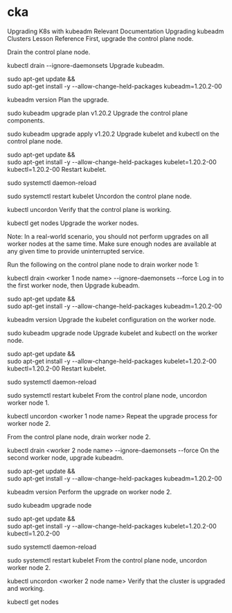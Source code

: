 # cka


Upgrading K8s with kubeadm
Relevant Documentation
Upgrading kubeadm Clusters
Lesson Reference
First, upgrade the control plane node.

Drain the control plane node.

kubectl drain <control plane node name> --ignore-daemonsets
Upgrade kubeadm.

sudo apt-get update && \
sudo apt-get install -y --allow-change-held-packages kubeadm=1.20.2-00

kubeadm version
Plan the upgrade.

sudo kubeadm upgrade plan v1.20.2
Upgrade the control plane components.

sudo kubeadm upgrade apply v1.20.2
Upgrade kubelet and kubectl on the control plane node.

sudo apt-get update && \
sudo apt-get install -y --allow-change-held-packages kubelet=1.20.2-00 kubectl=1.20.2-00
Restart kubelet.

sudo systemctl daemon-reload

sudo systemctl restart kubelet
Uncordon the control plane node.

kubectl uncordon <control plane node name>
Verify that the control plane is working.

kubectl get nodes
Upgrade the worker nodes.

Note: In a real-world scenario, you should not perform upgrades on all worker nodes at the same time. Make sure enough nodes are available at any given time to provide uninterrupted service.

Run the following on the control plane node to drain worker node 1:

kubectl drain <worker 1 node name> --ignore-daemonsets --force
Log in to the first worker node, then Upgrade kubeadm.

sudo apt-get update && \
sudo apt-get install -y --allow-change-held-packages kubeadm=1.20.2-00

kubeadm version
Upgrade the kubelet configuration on the worker node.

sudo kubeadm upgrade node
Upgrade kubelet and kubectl on the worker node.

sudo apt-get update && \
sudo apt-get install -y --allow-change-held-packages kubelet=1.20.2-00 kubectl=1.20.2-00
Restart kubelet.

sudo systemctl daemon-reload

sudo systemctl restart kubelet
From the control plane node, uncordon worker node 1.

kubectl uncordon <worker 1 node name>
Repeat the upgrade process for worker node 2.

From the control plane node, drain worker node 2.

kubectl drain <worker 2 node name> --ignore-daemonsets --force
On the second worker node, upgrade kubeadm.

sudo apt-get update && \
sudo apt-get install -y --allow-change-held-packages kubeadm=1.20.2-00

kubeadm version
Perform the upgrade on worker node 2.

sudo kubeadm upgrade node

sudo apt-get update && \
sudo apt-get install -y --allow-change-held-packages kubelet=1.20.2-00 kubectl=1.20.2-00

sudo systemctl daemon-reload

sudo systemctl restart kubelet
From the control plane node, uncordon worker node 2.

kubectl uncordon <worker 2 node name>
Verify that the cluster is upgraded and working.

kubectl get nodes
